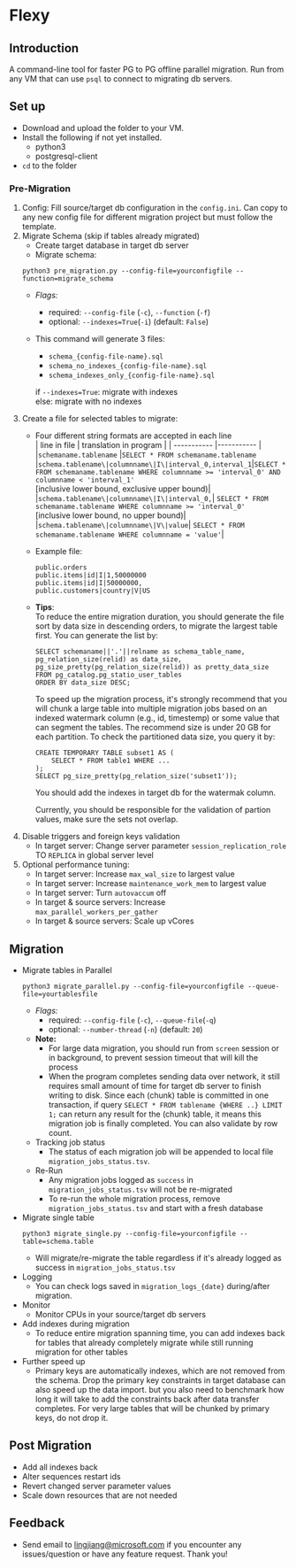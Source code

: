 # Flexy
## Introduction
A command-line tool for faster PG to PG offline parallel migration. Run from any VM that can use `psql` to connect to migrating db servers.
## Set up
* Download and upload the folder to your VM.<br>
* Install the following if not yet installed.
    * python3
    * postgresql-client   
* `cd` to the folder  
### Pre-Migration
1. Config: Fill source/target db configuration in the `config.ini`. Can copy to any new config file for different migration project but must follow the template.
2. Migrate Schema (skip if tables already migrated)
    * Create target database in target db server
    * Migrate schema:<br>
     ```
     python3 pre_migration.py --config-file=yourconfigfile --function=migrate_schema
     ```
    * *Flags:*
        * required: `--config-file` (`-c`), `--function` (`-f`)
        * optional: `--indexes=True`(`-i`) (default: `False`)
    * This command will generate 3 files:
        * `schema_{config-file-name}.sql`
        * `schema_no_indexes_{config-file-name}.sql`
        * `schema_indexes_only_{config-file-name}.sql`
    
        if `--indexes=True`: migrate with indexes
        <br>else: migrate with no indexes
3. Create a file for selected tables to migrate:
    * Four different string formats are accepted in each line <br>
        | line in file | translation in program |
        | -----------  |----------- |
        |`schemaname.tablename` |`SELECT * FROM schemaname.tablename`
        |`schema.tablename\|columnname\|I\|interval_0,interval_1`|`SELECT * FROM schemaname.tablename WHERE columnname >= 'interval_0' AND columnname < 'interval_1'` <br>[inclusive lower bound, exclusive upper bound)|
        |`schema.tablename\|columnname\|I\|interval_0,`| `SELECT * FROM schemaname.tablename WHERE columnname >= 'interval_0'` <br> [inclusive lower bound, no upper bound)|
        |`schema.tablename\|columnname\|V\|value`| `SELECT * FROM schemaname.tablename WHERE columnname = 'value'`|
    * Example file:
         ```
         public.orders
         public.items|id|I|1,50000000
         public.items|id|I|50000000,
         public.customers|country|V|US
         ```  
    * **Tips**: <br>
         To reduce the entire migration duration, you should generate the file sort by data size in descending 
          orders, to migrate the largest table first. You can generate the list by:
         ````
        SELECT schemaname||'.'||relname as schema_table_name, 
        pg_relation_size(relid) as data_size, pg_size_pretty(pg_relation_size(relid)) as pretty_data_size
        FROM pg_catalog.pg_statio_user_tables
        ORDER BY data_size DESC;
         ````

        To speed up the migration process, it's strongly recommend that you will chunk a large table into multiple migration jobs based on an indexed watermark column (e.g., id, timestemp) or some value that can segment the tables. The recommend size is under 20 GB for each partition. To check the partitioned data size, you query it by:
        ````
        CREATE TEMPORARY TABLE subset1 AS (
            SELECT * FROM table1 WHERE ...
        );
        SELECT pg_size_pretty(pg_relation_size('subset1'));
        ```` 
        You should add the indexes in target db for the watermak column.

        Currently, you should be responsible for the validation of partion values, make sure the sets not overlap.
4. Disable triggers and foreign keys validation
    * In target server: Change server parameter `session_replication_role` TO `REPLICA` in global server level
5. Optional performance tuning:
    * In target server: Increase `max_wal_size` to largest value
    * In target server: Increase `maintenance_work_mem` to largest value
    * In target server: Turn `autovaccum` off
    * In target & source servers: Increase `max_parallel_workers_per_gather`
    * In target & source servers: Scale up vCores
## Migration
* Migrate tables in Parallel
    ```
    python3 migrate_parallel.py --config-file=yourconfigfile --queue-file=yourtablesfile
    ````
    * *Flags:*
        * required: `--config-file` (`-c`), `--queue-file`(`-q`)
        * optional: `--number-thread` (`-n`) (default: `20`)
    * **Note:**
        * For large data migration, you should run from `screen` session or in background, to prevent session timeout that will kill the process
        * When the program completes sending data over network, it still requires small amount of time for target db server to finish writing to disk. Since each (chunk) table is committed in one transaction, if query `SELECT * FROM tablename {WHERE ..} LIMIT 1;` can return any result for the (chunk) table, it means this migration job is finally completed. You can also validate by row count.
    * Tracking job status
        * The status of each migration job will be appended to local file `migration_jobs_status.tsv`.
    * Re-Run
        * Any migration jobs logged as `success` in `migration_jobs_status.tsv` will not be re-migrated
        * To re-run the whole migration process, remove `migration_jobs_status.tsv` and start with a fresh database
* Migrate single table
    ```
    python3 migrate_single.py --config-file=yourconfigfile --table=schema.table
    ```
    * Will migrate/re-migrate the table regardless if it's already logged as success in `migration_jobs_status.tsv`
* Logging
    * You can check logs saved in `migration_logs_{date}` during/after migration.
* Monitor
    * Monitor CPUs in your source/target db servers
* Add indexes during migration
    * To reduce entire migration spanning time, you can add indexes back for tables that already completely migrate while still running migration for other tables
* Further speed up
    * Primary keys are automatically indexes, which are not removed from the schema. Drop the primary key constraints in target database can also speed up the data import. but you also need to benchmark how long it will take to add the constraints back after data transfer completes. For very large tables that will be chunked by primary keys, do not drop it. 
## Post Migration
* Add all indexes back
* Alter sequences restart ids
* Revert changed server parameter values
* Scale down resources that are not needed
## Feedback
* Send email to lingjiang@microsoft.com if you encounter any issues/question or have any feature request. Thank you!